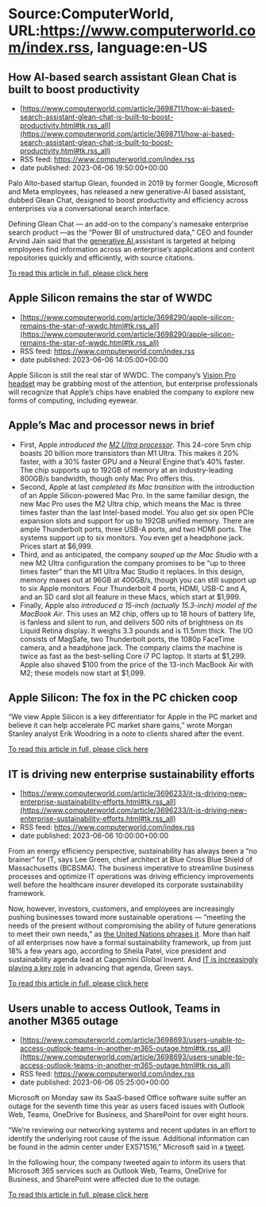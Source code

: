 # Source:ComputerWorld, URL:https://www.computerworld.com/index.rss, language:en-US

## How AI-based search assistant Glean Chat is built to boost productivity
 - [https://www.computerworld.com/article/3698711/how-ai-based-search-assistant-glean-chat-is-built-to-boost-productivity.html#tk.rss_all](https://www.computerworld.com/article/3698711/how-ai-based-search-assistant-glean-chat-is-built-to-boost-productivity.html#tk.rss_all)
 - RSS feed: https://www.computerworld.com/index.rss
 - date published: 2023-06-06 19:50:00+00:00

<article>
	<section class="page">
<p>Palo Alto-based startup Glean, founded in 2019 by former Google, Microsoft and Meta employees, has released a new generative-AI based assistant, dubbed Glean Chat, designed to boost productivity and efficiency across enterprises via a conversational search interface.</p><p>Defining Glean Chat — an add-on to the company's namesake enterprise search product —as the “Power BI of unstructured data,” CEO and founder Arvind Jain said that the <a href="https://www.infoworld.com/article/3689973/what-is-generative-ai-the-evolution-of-artificial-intelligence.html">generative AI </a>assistant is targeted at helping employees find information across an enterprise’s applications and content repositories quickly and efficiently, with source citations.</p><p class="jumpTag"><a href="https://www.computerworld.com/article/3698711/how-ai-based-search-assistant-glean-chat-is-built-to-boost-productivity.html#jump">To read this article in full, please click here</a></p></section></article>

## Apple Silicon remains the star of WWDC
 - [https://www.computerworld.com/article/3698290/apple-silicon-remains-the-star-of-wwdc.html#tk.rss_all](https://www.computerworld.com/article/3698290/apple-silicon-remains-the-star-of-wwdc.html#tk.rss_all)
 - RSS feed: https://www.computerworld.com/index.rss
 - date published: 2023-06-06 14:05:00+00:00

<article>
	<section class="page">
<p>Apple Silicon is still the real star of WWDC. The company’s <a href="https://www.computerworld.com/article/3698690/with-vision-pro-apple-shows-computings-future-but-whos-it-for.html">Vision Pro headset</a> may be grabbing most of the attention, but enterprise professionals will recognize that Apple’s chips have enabled the company to explore new forms of computing, including eyewear.</p><h2><strong>Apple’s Mac and processor news in brief</strong></h2>
<ul>
<li>First, Apple <em>introduced the <a href="https://www.applemust.com/apple-serves-up-a-tasty-new-chip-introducing-m2-ultra/" rel="noopener nofollow" target="_blank">M2 Ultra processor</a></em>. This 24-core 5nm chip boasts 20 billion more transistors than M1 Ultra. This makes it 20% faster, with a 30% faster GPU and a Neural Engine that’s 40% faster. The chip supports up to 192GB of memory at an industry-leading 800GB/s bandwidth, though only Mac Pro offers this.</li>
<li>Second, Apple at last <em>completed its Mac transition </em>with the introduction of an Apple Silicon-powered Mac Pro. In the same familiar design, the new Mac Pro uses the M2 Ultra chip, which means the Mac is three times faster than the last Intel-based model. You also get six open PCIe expansion slots and support for up to 192GB unified memory. There are ample Thunderbolt ports, three USB-A ports, and two HDMI ports. The systems support up to six monitors. You even get a headphone jack. Prices start at $6,999.</li>
<li>Third, and as anticipated, the company <em>souped up the Mac Studio</em> with a new M2 Ultra configuration the company promises to be “up to three times faster” than the M1 Ultra Mac Studio it replaces. In this design, memory maxes out at 96GB at 400GB/s, though you can still support up to six Apple monitors. Four Thunderbolt 4 ports, HDMI, USB-C and A, and an SD card slot all feature in these Macs, which start at $1,999.</li>
<li>Finally, Apple also<em> introduced a 15-inch (actually 15.3-inch) model of the MacBook Air</em>. This uses an M2 chip, offers up to 18 hours of battery life, is fanless and silent to run, and delivers 500 nits of brightness on its Liquid Retina display. It weighs 3.3 pounds and is 11.5mm thick. The I/O consists of MagSafe, two Thunderbolt ports, the 1080p FaceTime camera, and a headphone jack. The company claims the machine is twice as fast as the best-selling Core i7 PC laptop. It starts at $1,299. Apple also shaved $100 from the price of the 13-inch MacBook Air with M2; these models now start at $1,099.</li>
</ul>
<h2>Apple Silicon: The fox in the PC chicken coop</h2>
<p>“We view Apple Silicon is a key differentiator for Apple in the PC market and believe it can help accelerate PC market share gains,” wrote Morgan Stanley analyst Erik Woodring in a note to clients shared after the event.</p><p class="jumpTag"><a href="https://www.computerworld.com/article/3698290/apple-silicon-remains-the-star-of-wwdc.html#jump">To read this article in full, please click here</a></p></section></article>

## IT is driving new enterprise sustainability efforts
 - [https://www.computerworld.com/article/3696233/it-is-driving-new-enterprise-sustainability-efforts.html#tk.rss_all](https://www.computerworld.com/article/3696233/it-is-driving-new-enterprise-sustainability-efforts.html#tk.rss_all)
 - RSS feed: https://www.computerworld.com/index.rss
 - date published: 2023-06-06 10:00:00+00:00

<article>
	<section class="page">
<p>From an energy efficiency perspective, sustainability has always been a “no brainer” for IT, says Lee Green, chief architect at Blue Cross Blue Shield of Massachusetts (BCBSMA). The business imperative to streamline business processes and optimize IT operations was driving efficiency improvements well before the healthcare insurer developed its corporate sustainability framework.</p><p>Now, however, investors, customers, and employees are increasingly pushing businesses toward more sustainable operations — “meeting the needs of the present without compromising the ability of future generations to meet their own needs,” as <a href="https://www.un.org/en/academic-impact/sustainability" rel="nofollow noopener" target="_blank">the United Nations phrases it</a>. More than half of all enterprises now have a formal sustainability framework, up from just 18% a few years ago, according to Sheila Patel, vice president and sustainability agenda lead at Capgemini Global Invent. And <a href="https://www.computerworld.com/article/3676637/why-sustainable-tech-is-becoming-a-top-initiative-for-execs.html">IT is increasingly playing a key role</a> in advancing that agenda, Green says.</p><p class="jumpTag"><a href="https://www.computerworld.com/article/3696233/it-is-driving-new-enterprise-sustainability-efforts.html#jump">To read this article in full, please click here</a></p></section></article>

## Users unable to access Outlook, Teams in another M365 outage
 - [https://www.computerworld.com/article/3698693/users-unable-to-access-outlook-teams-in-another-m365-outage.html#tk.rss_all](https://www.computerworld.com/article/3698693/users-unable-to-access-outlook-teams-in-another-m365-outage.html#tk.rss_all)
 - RSS feed: https://www.computerworld.com/index.rss
 - date published: 2023-06-06 05:25:00+00:00

<article>
	<section class="page">
<p>Microsoft on Monday saw its SaaS-based Office software suite suffer an outage for the seventh time this year as users faced issues with Outlook Web, Teams, OneDrive for Business, and SharePoint for over eight hours.  </p><p>“We’re reviewing our networking systems and recent updates in an effort to identify the underlying root cause of the issue. Additional information can be found in the admin center under EX571516,” Microsoft said in a <a href="https://twitter.com/MSFT365Status/status/1665734492122742790" rel="nofollow">tweet</a>.</p><p>In the following hour, the company tweeted again to inform its users that Microsoft 365 services such as Outlook Web, Teams, OneDrive for Business, and SharePoint were affected due to the outage.</p><p class="jumpTag"><a href="https://www.computerworld.com/article/3698693/users-unable-to-access-outlook-teams-in-another-m365-outage.html#jump">To read this article in full, please click here</a></p></section></article>

